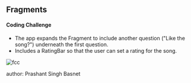 



<h2>Fragments</h2>
<h4>Coding Challenge</h4>
<ul>
  <li>The app expands the Fragment to include another question ("Like the song?") underneath the first question.</li>
  <li>Includes a RatingBar so that the user can set a rating for the song.</li>
</ul>


![fcc](https://user-images.githubusercontent.com/50170332/111576225-2b0ead80-87d8-11eb-9e38-3aeff7e01c1a.gif)
  

 







author: Prashant Singh Basnet
